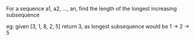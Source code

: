 For a sequence a1, a2, ..., an, find the length of the longest increasing subsequence

eg: given [3, 1, 8, 2, 5] return 3, as longest subsequence would be 1 -> 2 -> 5